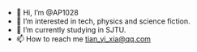 - 👋 Hi, I’m @AP1028
- 👀 I’m interested in tech, physics and science fiction.
- 🌱 I’m currently studying in SJTU.
- 📫 How to reach me tian_yi_xia@qq.com

<!---
AP1028/AP1028 is a ✨ special ✨ repository because its `README.md` (this file) appears on your GitHub profile.
You can click the Preview link to take a look at your changes.
--->
